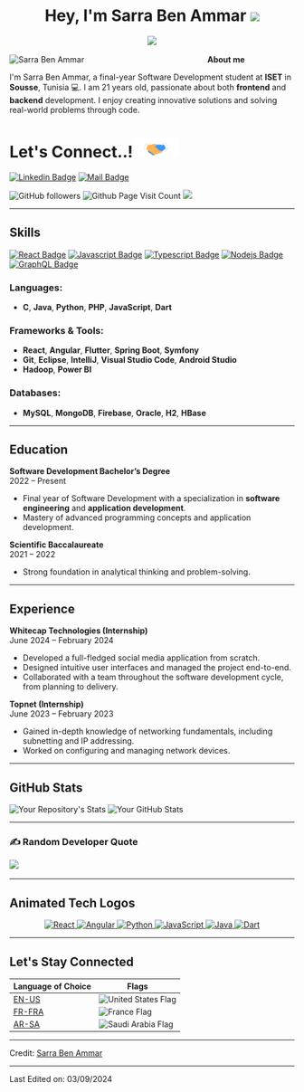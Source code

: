 <h1 align="center"><b>Hey, I'm Sarra Ben Ammar </b><img src="https://media.giphy.com/media/hvRJCLFzcasrR4ia7z/giphy.gif" width="35"></h1>
<p align="center">
  <a href="https://github.com/DenverCoder1/readme-typing-svg">
    <img src="https://readme-typing-svg.herokuapp.com?font=Time+New+Roman&color=cyan&size=25&center=true&vCenter=true&width=600&height=100&lines=Hey!+I'm+Sarra+Ben+Ammar;Software+Developer;Passionate+About+Frontend+and+Backend+Development;Always+Learning+New+Things">
  </a>
</p>

<!-- Profile image -->
<img title="My Avatar" align="left" src="https://img.freepik.com/premium-photo/beautiful-hijab-women-hand-drawn-illustration_705652-931.jpg" width="350px" alt="Sarra Ben Ammar">

**About me**

I'm Sarra Ben Ammar, a final-year Software Development student at **ISET** in **Sousse**, Tunisia 💻. I am 21 years old, passionate about both **frontend** and **backend** development. I enjoy creating innovative solutions and solving real-world problems through code. 

# <b> Let's Connect..!</b><img src="https://github.com/0xAbdulKhalid/0xAbdulKhalid/raw/main/assets/mdImages/handshake.gif" width="80">

[![Linkedin Badge](https://img.shields.io/badge/-SarraBenAmmar-0e76a8?style=flat&labelColor=0e76a8&logo=linkedin&logoColor=white)](https://www.linkedin.com/in/sarra-ben-ammar-095029252/)
[![Mail Badge](https://img.shields.io/badge/-SarraBenAmmar-c0392b?style=flat&labelColor=c0392b&logo=gmail&logoColor=white)](mailto:sarrabhbam@gmail.com)

![GitHub followers](https://img.shields.io/github/followers/SarraBenAmmar?style=social)
![Github Page Visit Count](https://komarev.com/ghpvc/?username=SarraBenAmmar)
<img src="https://img.shields.io/badge/Age-21-blue" />

---

## Skills
<!-- TODO: Make technologies links takes you to repositories -->

[![React Badge](https://img.shields.io/badge/-React-61DBFB?style=for-the-badge&labelColor=black&logo=react&logoColor=61DBFB)](#) [![Javascript Badge](https://img.shields.io/badge/-Javascript-F0DB4F?style=for-the-badge&labelColor=black&logo=javascript&logoColor=F0DB4F)](#) [![Typescript Badge](https://img.shields.io/badge/-Typescript-007acc?style=for-the-badge&labelColor=black&logo=typescript&logoColor=007acc)](#) [![Nodejs Badge](https://img.shields.io/badge/-Nodejs-3C873A?style=for-the-badge&labelColor=black&logo=node.js&logoColor=3C873A)](#) [![GraphQL Badge](https://img.shields.io/badge/-GraphQl-e535ab?style=for-the-badge&labelColor=black&logo=node.js&logoColor=e535ab)](#)

### Languages:
- **C**, **Java**, **Python**, **PHP**, **JavaScript**, **Dart**

### Frameworks & Tools:
- **React**, **Angular**, **Flutter**, **Spring Boot**, **Symfony**
- **Git**, **Eclipse**, **IntelliJ**, **Visual Studio Code**, **Android Studio**
- **Hadoop**, **Power BI**

### Databases:
- **MySQL**, **MongoDB**, **Firebase**, **Oracle**, **H2**, **HBase**

---

## Education

**Software Development Bachelor’s Degree**  
2022 – Present  
- Final year of Software Development with a specialization in **software engineering** and **application development**.  
- Mastery of advanced programming concepts and application development.

**Scientific Baccalaureate**  
2021 – 2022  
- Strong foundation in analytical thinking and problem-solving.

---

## Experience

**Whitecap Technologies (Internship)**  
June 2024 – February 2024  
- Developed a full-fledged social media application from scratch.  
- Designed intuitive user interfaces and managed the project end-to-end.  
- Collaborated with a team throughout the software development cycle, from planning to delivery.

**Topnet (Internship)**  
June 2023 – February 2023  
- Gained in-depth knowledge of networking fundamentals, including subnetting and IP addressing.  
- Worked on configuring and managing network devices.

---

## GitHub Stats

![Your Repository's Stats](https://github-readme-stats.vercel.app/api/top-langs/?username=SarraBenAmmar&show_icons=true&locale=en&layout=compact&langs_count=50&theme=algolia)
![Your GitHub Stats](https://github-readme-stats.vercel.app/api?username=SarraBenAmmar&show_icons=true&theme=radical)

---

### ✍️ Random Developer Quote
![](https://quotes-github-readme.vercel.app/api?type=horizontal&theme=radical)

---

## Animated Tech Logos

<p align="center">
  <!-- React -->
  <a href="https://reactjs.org/">
    <img src="https://raw.githubusercontent.com/DenverCoder1/devicon/master/icons/react/react-original.svg" alt="React" width="60" height="60"/>
  </a>
  <!-- Angular -->
  <a href="https://angular.io/">
    <img src="https://raw.githubusercontent.com/DenverCoder1/devicon/master/icons/angular/angular-original.svg" alt="Angular" width="60" height="60"/>
  </a>
  <!-- Python -->
  <a href="https://www.python.org/">
    <img src="https://raw.githubusercontent.com/DenverCoder1/devicon/master/icons/python/python-original.svg" alt="Python" width="60" height="60"/>
  </a>
  <!-- JavaScript -->
  <a href="https://www.javascript.com/">
    <img src="https://raw.githubusercontent.com/DenverCoder1/devicon/master/icons/javascript/javascript-original.svg" alt="JavaScript" width="60" height="60"/>
  </a>
  <!-- Java -->
  <a href="https://www.java.com/">
    <img src="https://raw.githubusercontent.com/DenverCoder1/devicon/master/icons/java/java-original.svg" alt="Java" width="60" height="60"/>
  </a>
  <!-- Dart -->
  <a href="https://dart.dev/">
    <img src="https://raw.githubusercontent.com/DenverCoder1/devicon/master/icons/dart/dart-original.svg" alt="Dart" width="60" height="60"/>
  </a>
</p>

---

## Let's Stay Connected

| Language of Choice           | Flags                                                 |
| ---------------------------- | ----------------------------------------------------- |
| [EN-US](./README.md)          | <img width="15%" alt="United States Flag" title="USA" src="https://upload.wikimedia.org/wikipedia/commons/a/a4/Flag_of_the_United_States.svg" /> |
| [FR-FRA](./README-FR-FRA.md)  | <img width="15%" alt="France Flag" title="France" src="https://upload.wikimedia.org/wikipedia/commons/c/c3/Flag_of_France.svg" /> |
| [AR-SA](./README-AR-SA.md)    | <img width="15%" alt="Saudi Arabia Flag" title="Saudi Arabia" src="https://upload.wikimedia.org/wikipedia/commons/2/2c/Flag_of_Saudi_Arabia.svg" /> |

---

Credit: [Sarra Ben Ammar](https://github.com/SarraBenAmmar)

---

Last Edited on: 03/09/2024
